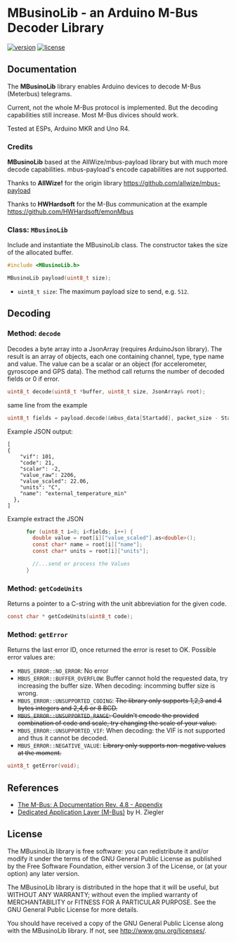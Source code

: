 # MBusinoLib - an Arduino M-Bus Decoder Library

[![version](https://img.shields.io/badge/version-0.3.0-brightgreen.svg)](CHANGELOG.md)
[![license](https://img.shields.io/badge/license-GPL--3.0-orange.svg)](LICENSE)


## Documentation

The **MBusinoLib** library enables Arduino devices to decode M-Bus (Meterbus) telegrams.

Current, not the whole M-Bus protocol is implemented. But the decoding capabilities still increase. Most M-Bus divices should work.

Tested at ESPs, Arduino MKR and Uno R4.

### Credits

**MBusinoLib** based at the AllWize/mbus-payload library but with much more decode capabilities. mbus-payload's encode capabilities are not supported.

Thanks to **AllWize!** for the origin library https://github.com/allwize/mbus-payload 

Thanks to **HWHardsoft** for the M-Bus communication at the example https://github.com/HWHardsoft/emonMbus

### Class: `MBusinoLib`

Include and instantiate the MBusinoLib class. The constructor takes the size of the allocated buffer.

```c
#include <MBusinoLib.h>

MBusinoLib payload(uint8_t size);
```

- `uint8_t size`: The maximum payload size to send, e.g. `512`.

## Decoding

### Method: `decode`

Decodes a byte array into a JsonArray (requires ArduinoJson library). The result is an array of objects, each one containing channel, type, type name and value. The value can be a scalar or an object (for accelerometer, gyroscope and GPS data). The method call returns the number of decoded fields or 0 if error.

```c
uint8_t decode(uint8_t *buffer, uint8_t size, JsonArray& root);
```

same line from the example
```c
uint8_t fields = payload.decode(&mbus_data[Startadd], packet_size - Startadd - 2, root); 
```

Example JSON output:

```
[
{
    "vif": 101,
    "code": 21,
    "scalar": -2,
    "value_raw": 2206,
    "value_scaled": 22.06,
    "units": "C",
    "name": "external_temperature_min"
  },
]
```

Example extract the JSON

```c
      for (uint8_t i=0; i<fields; i++) {
        double value = root[i]["value_scaled"].as<double>();
        const char* name = root[i]["name"];
        const char* units = root[i]["units"];

        //...send or process the Values
      }
```

### Method: `getCodeUnits`

Returns a pointer to a C-string with the unit abbreviation for the given code.


```c
const char * getCodeUnits(uint8_t code);
```

### Method: `getError`

Returns the last error ID, once returned the error is reset to OK. Possible error values are:

* `MBUS_ERROR::NO_ERROR`: No error
* `MBUS_ERROR::BUFFER_OVERFLOW`: Buffer cannot hold the requested data, try increasing the buffer size. When decoding: incomming buffer size is wrong.
* `MBUS_ERROR::UNSUPPORTED_CODING`: ~~The library only supports 1,2,3 and 4 bytes integers and 2,4,6 or 8 BCD.~~
* ~~`MBUS_ERROR::UNSUPPORTED_RANGE`: Couldn't encode the provided combination of code and scale, try changing the scale of your value.~~
* `MBUS_ERROR::UNSUPPORTED_VIF`: When decoding: the VIF is not supported and thus it cannot be decoded.
* `MBUS_ERROR::NEGATIVE_VALUE`: ~~Library only supports non-negative values at the moment.~~

```c
uint8_t getError(void);
```


## References

* [The M-Bus: A Documentation Rev. 4.8 - Appendix](https://m-bus.com/assets/downloads/MBDOC48.PDF)
* [Dedicated Application Layer (M-Bus)](https://datasheet.datasheetarchive.com/originals/crawler/m-bus.com/ba82a2f0a320ffda901a2d9814f48c24.pdf) by H. Ziegler

## License


The MBusinoLib library is free software: you can redistribute it and/or modify
it under the terms of the GNU General Public License as published by
the Free Software Foundation, either version 3 of the License, or
(at your option) any later version.

The MBusinoLib library is distributed in the hope that it will be useful,
but WITHOUT ANY WARRANTY; without even the implied warranty of
MERCHANTABILITY or FITNESS FOR A PARTICULAR PURPOSE.  See the
GNU General Public License for more details.

You should have received a copy of the GNU General Public License
along with the MBusinoLib library.  If not, see <http://www.gnu.org/licenses/>.
